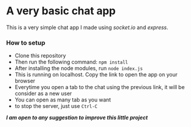 # A very basic chat app
This is a very simple chat app I made using  _socket.io_ and _express_.

### How to setup
- Clone this repository
- Then run the following command: `npm install`
- After installing the node modules, run `node index.js`
- This is running on localhost. Copy the link to open the app on your browser
- Everytime you open a tab to the chat using the previous link, it will be consider as a new user
- You can open as many tab as you want
- to stop the server, just use `Ctrl-C`


___I am open to any suggestion to improve this little project___
  
